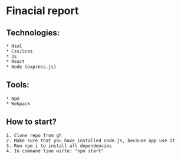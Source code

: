 # Finacial report 

  ## **Technologies:**
    * Html
    * Css/Scss
    * Js
    * React
    * Node (express.js)

  ## **Tools:**
    * Npm
    * Webpack

  ## **How to start?**
    1. Clone repo from gh
    2. Make sure that you have installed node.js, because app use it
    3. Run npm i to install all dependencies
    4. In command line wirte: "npm start"
